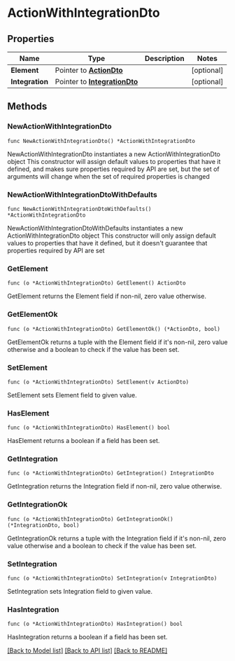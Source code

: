 # ActionWithIntegrationDto

## Properties

Name | Type | Description | Notes
------------ | ------------- | ------------- | -------------
**Element** | Pointer to [**ActionDto**](ActionDto.md) |  | [optional] 
**Integration** | Pointer to [**IntegrationDto**](IntegrationDto.md) |  | [optional] 

## Methods

### NewActionWithIntegrationDto

`func NewActionWithIntegrationDto() *ActionWithIntegrationDto`

NewActionWithIntegrationDto instantiates a new ActionWithIntegrationDto object
This constructor will assign default values to properties that have it defined,
and makes sure properties required by API are set, but the set of arguments
will change when the set of required properties is changed

### NewActionWithIntegrationDtoWithDefaults

`func NewActionWithIntegrationDtoWithDefaults() *ActionWithIntegrationDto`

NewActionWithIntegrationDtoWithDefaults instantiates a new ActionWithIntegrationDto object
This constructor will only assign default values to properties that have it defined,
but it doesn't guarantee that properties required by API are set

### GetElement

`func (o *ActionWithIntegrationDto) GetElement() ActionDto`

GetElement returns the Element field if non-nil, zero value otherwise.

### GetElementOk

`func (o *ActionWithIntegrationDto) GetElementOk() (*ActionDto, bool)`

GetElementOk returns a tuple with the Element field if it's non-nil, zero value otherwise
and a boolean to check if the value has been set.

### SetElement

`func (o *ActionWithIntegrationDto) SetElement(v ActionDto)`

SetElement sets Element field to given value.

### HasElement

`func (o *ActionWithIntegrationDto) HasElement() bool`

HasElement returns a boolean if a field has been set.

### GetIntegration

`func (o *ActionWithIntegrationDto) GetIntegration() IntegrationDto`

GetIntegration returns the Integration field if non-nil, zero value otherwise.

### GetIntegrationOk

`func (o *ActionWithIntegrationDto) GetIntegrationOk() (*IntegrationDto, bool)`

GetIntegrationOk returns a tuple with the Integration field if it's non-nil, zero value otherwise
and a boolean to check if the value has been set.

### SetIntegration

`func (o *ActionWithIntegrationDto) SetIntegration(v IntegrationDto)`

SetIntegration sets Integration field to given value.

### HasIntegration

`func (o *ActionWithIntegrationDto) HasIntegration() bool`

HasIntegration returns a boolean if a field has been set.


[[Back to Model list]](../README.md#documentation-for-models) [[Back to API list]](../README.md#documentation-for-api-endpoints) [[Back to README]](../README.md)


